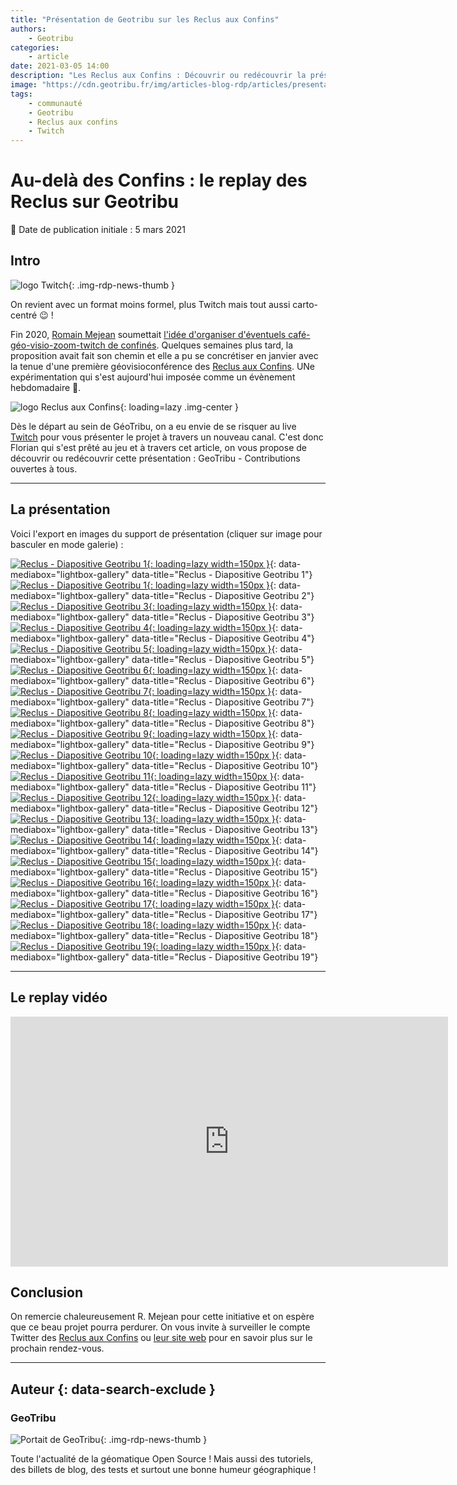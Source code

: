 ```yaml
---
title: "Présentation de Geotribu sur les Reclus aux Confins"
authors:
    - Geotribu
categories:
    - article
date: 2021-03-05 14:00
description: "Les Reclus aux Confins : Découvrir ou redécouvrir la présentation de GeoTribu - Contributions ouvertes à tous"
image: "https://cdn.geotribu.fr/img/articles-blog-rdp/articles/presentation_reclus_confins/geotribu_slide_contributions_ouvertes.png"
tags:
    - communauté
    - Geotribu
    - Reclus aux confins
    - Twitch
---
```


# Au-delà des Confins : le replay des Reclus sur Geotribu

:calendar: Date de publication initiale : 5 mars 2021

## Intro

![logo Twitch](https://cdn.geotribu.fr/img/logos-icones/divers/twitch.png "Twitch"){: .img-rdp-news-thumb }

On revient avec un format moins formel, plus Twitch mais tout aussi carto-centré :wink: !

Fin 2020, [Romain Mejean](https://twitter.com/r_mejean) soumettait [l'idée d'organiser d'éventuels café-géo-visio-zoom-twitch de confinés](https://twitter.com/r_mejean/status/1325486798768910337?s=20). Quelques semaines plus tard, la proposition avait fait son chemin et elle a pu se concrétiser en janvier avec la tenue d'une première géovisioconférence des [Reclus aux Confins](https://twitter.com/reclus_confins). UNe expérimentation qui s'est aujourd'hui imposée comme un évènement hebdomadaire :clap:.

![logo Reclus aux Confins](https://cdn.geotribu.fr/img/articles-blog-rdp/divers/reclus_aux_confins.png "logo Reclus aux Confins"){: loading=lazy .img-center }

Dès le départ au sein de GéoTribu, on a eu envie de se risquer au live [Twitch](https://www.twitch.tv/confins) pour vous présenter le projet à travers un nouveau canal. C'est donc Florian qui s'est prêté au jeu et à travers cet article, on vous propose de découvrir ou redécouvrir cette présentation : GeoTribu - Contributions ouvertes à tous.

----

## La présentation

Voici l'export en images du support de présentation (cliquer sur image pour basculer en mode galerie) :

[![Reclus - Diapositive Geotribu 1](https://cdn.geotribu.fr/img/articles-blog-rdp/articles/presentation_reclus_confins/geotribu_reclus_slide_001.webp "Reclus - Diapositive Geotribu 1"){: loading=lazy width=150px }](https://cdn.geotribu.fr/img/articles-blog-rdp/articles/presentation_reclus_confins/geotribu_reclus_slide_001.webp){: data-mediabox="lightbox-gallery" data-title="Reclus - Diapositive Geotribu 1"}
[![Reclus - Diapositive Geotribu 1](https://cdn.geotribu.fr/img/articles-blog-rdp/articles/presentation_reclus_confins/geotribu_reclus_slide_002.webp "Reclus - Diapositive Geotribu 2"){: loading=lazy width=150px }](https://cdn.geotribu.fr/img/articles-blog-rdp/articles/presentation_reclus_confins/geotribu_reclus_slide_002.webp){: data-mediabox="lightbox-gallery" data-title="Reclus - Diapositive Geotribu 2"}
[![Reclus - Diapositive Geotribu 3](https://cdn.geotribu.fr/img/articles-blog-rdp/articles/presentation_reclus_confins/geotribu_reclus_slide_003.webp "Reclus - Diapositive Geotribu 3"){: loading=lazy width=150px }](https://cdn.geotribu.fr/img/articles-blog-rdp/articles/presentation_reclus_confins/geotribu_reclus_slide_003.webp){: data-mediabox="lightbox-gallery" data-title="Reclus - Diapositive Geotribu 3"}
[![Reclus - Diapositive Geotribu 4](https://cdn.geotribu.fr/img/articles-blog-rdp/articles/presentation_reclus_confins/geotribu_reclus_slide_004.webp "Reclus - Diapositive Geotribu 4"){: loading=lazy width=150px }](https://cdn.geotribu.fr/img/articles-blog-rdp/articles/presentation_reclus_confins/geotribu_reclus_slide_004.webp){: data-mediabox="lightbox-gallery" data-title="Reclus - Diapositive Geotribu 4"}
[![Reclus - Diapositive Geotribu 5](https://cdn.geotribu.fr/img/articles-blog-rdp/articles/presentation_reclus_confins/geotribu_reclus_slide_005.webp "Reclus - Diapositive Geotribu 5"){: loading=lazy width=150px }](https://cdn.geotribu.fr/img/articles-blog-rdp/articles/presentation_reclus_confins/geotribu_reclus_slide_005.webp){: data-mediabox="lightbox-gallery" data-title="Reclus - Diapositive Geotribu 5"}
[![Reclus - Diapositive Geotribu 6](https://cdn.geotribu.fr/img/articles-blog-rdp/articles/presentation_reclus_confins/geotribu_reclus_slide_006.webp "Reclus - Diapositive Geotribu 6"){: loading=lazy width=150px }](https://cdn.geotribu.fr/img/articles-blog-rdp/articles/presentation_reclus_confins/geotribu_reclus_slide_006.webp){: data-mediabox="lightbox-gallery" data-title="Reclus - Diapositive Geotribu 6"}
[![Reclus - Diapositive Geotribu 7](https://cdn.geotribu.fr/img/articles-blog-rdp/articles/presentation_reclus_confins/geotribu_reclus_slide_007.webp "Reclus - Diapositive Geotribu 7"){: loading=lazy width=150px }](https://cdn.geotribu.fr/img/articles-blog-rdp/articles/presentation_reclus_confins/geotribu_reclus_slide_007.webp){: data-mediabox="lightbox-gallery" data-title="Reclus - Diapositive Geotribu 7"}
[![Reclus - Diapositive Geotribu 8](https://cdn.geotribu.fr/img/articles-blog-rdp/articles/presentation_reclus_confins/geotribu_reclus_slide_008.webp "Reclus - Diapositive Geotribu 8"){: loading=lazy width=150px }](https://cdn.geotribu.fr/img/articles-blog-rdp/articles/presentation_reclus_confins/geotribu_reclus_slide_008.webp){: data-mediabox="lightbox-gallery" data-title="Reclus - Diapositive Geotribu 8"}
[![Reclus - Diapositive Geotribu 9](https://cdn.geotribu.fr/img/articles-blog-rdp/articles/presentation_reclus_confins/geotribu_reclus_slide_009.webp "Reclus - Diapositive Geotribu 9"){: loading=lazy width=150px }](https://cdn.geotribu.fr/img/articles-blog-rdp/articles/presentation_reclus_confins/geotribu_reclus_slide_009.webp){: data-mediabox="lightbox-gallery" data-title="Reclus - Diapositive Geotribu 9"}
[![Reclus - Diapositive Geotribu 10](https://cdn.geotribu.fr/img/articles-blog-rdp/articles/presentation_reclus_confins/geotribu_reclus_slide_010.webp "Reclus - Diapositive Geotribu 10"){: loading=lazy width=150px }](https://cdn.geotribu.fr/img/articles-blog-rdp/articles/presentation_reclus_confins/geotribu_reclus_slide_010.webp){: data-mediabox="lightbox-gallery" data-title="Reclus - Diapositive Geotribu 10"}
[![Reclus - Diapositive Geotribu 11](https://cdn.geotribu.fr/img/articles-blog-rdp/articles/presentation_reclus_confins/geotribu_reclus_slide_011.webp "Reclus - Diapositive Geotribu 11"){: loading=lazy width=150px }](https://cdn.geotribu.fr/img/articles-blog-rdp/articles/presentation_reclus_confins/geotribu_reclus_slide_011.webp){: data-mediabox="lightbox-gallery" data-title="Reclus - Diapositive Geotribu 11"}
[![Reclus - Diapositive Geotribu 12](https://cdn.geotribu.fr/img/articles-blog-rdp/articles/presentation_reclus_confins/geotribu_reclus_slide_012.webp "Reclus - Diapositive Geotribu 12"){: loading=lazy width=150px }](https://cdn.geotribu.fr/img/articles-blog-rdp/articles/presentation_reclus_confins/geotribu_reclus_slide_012.webp){: data-mediabox="lightbox-gallery" data-title="Reclus - Diapositive Geotribu 12"}
[![Reclus - Diapositive Geotribu 13](https://cdn.geotribu.fr/img/articles-blog-rdp/articles/presentation_reclus_confins/geotribu_reclus_slide_013.webp "Reclus - Diapositive Geotribu 13"){: loading=lazy width=150px }](https://cdn.geotribu.fr/img/articles-blog-rdp/articles/presentation_reclus_confins/geotribu_reclus_slide_013.webp){: data-mediabox="lightbox-gallery" data-title="Reclus - Diapositive Geotribu 13"}
[![Reclus - Diapositive Geotribu 14](https://cdn.geotribu.fr/img/articles-blog-rdp/articles/presentation_reclus_confins/geotribu_reclus_slide_014.webp "Reclus - Diapositive Geotribu 14"){: loading=lazy width=150px }](https://cdn.geotribu.fr/img/articles-blog-rdp/articles/presentation_reclus_confins/geotribu_reclus_slide_014.webp){: data-mediabox="lightbox-gallery" data-title="Reclus - Diapositive Geotribu 14"}
[![Reclus - Diapositive Geotribu 15](https://cdn.geotribu.fr/img/articles-blog-rdp/articles/presentation_reclus_confins/geotribu_reclus_slide_015.webp "Reclus - Diapositive Geotribu 15"){: loading=lazy width=150px }](https://cdn.geotribu.fr/img/articles-blog-rdp/articles/presentation_reclus_confins/geotribu_reclus_slide_015.webp){: data-mediabox="lightbox-gallery" data-title="Reclus - Diapositive Geotribu 15"}
[![Reclus - Diapositive Geotribu 16](https://cdn.geotribu.fr/img/articles-blog-rdp/articles/presentation_reclus_confins/geotribu_reclus_slide_016.webp "Reclus - Diapositive Geotribu 16"){: loading=lazy width=150px }](https://cdn.geotribu.fr/img/articles-blog-rdp/articles/presentation_reclus_confins/geotribu_reclus_slide_016.webp){: data-mediabox="lightbox-gallery" data-title="Reclus - Diapositive Geotribu 16"}
[![Reclus - Diapositive Geotribu 17](https://cdn.geotribu.fr/img/articles-blog-rdp/articles/presentation_reclus_confins/geotribu_reclus_slide_017.webp "Reclus - Diapositive Geotribu 17"){: loading=lazy width=150px }](https://cdn.geotribu.fr/img/articles-blog-rdp/articles/presentation_reclus_confins/geotribu_reclus_slide_017.webp){: data-mediabox="lightbox-gallery" data-title="Reclus - Diapositive Geotribu 17"}
[![Reclus - Diapositive Geotribu 18](https://cdn.geotribu.fr/img/articles-blog-rdp/articles/presentation_reclus_confins/geotribu_reclus_slide_018.webp "Reclus - Diapositive Geotribu 18"){: loading=lazy width=150px }](https://cdn.geotribu.fr/img/articles-blog-rdp/articles/presentation_reclus_confins/geotribu_reclus_slide_018.webp){: data-mediabox="lightbox-gallery" data-title="Reclus - Diapositive Geotribu 18"}
[![Reclus - Diapositive Geotribu 19](https://cdn.geotribu.fr/img/articles-blog-rdp/articles/presentation_reclus_confins/geotribu_reclus_slide_019.webp "Reclus - Diapositive Geotribu 19"){: loading=lazy width=150px }](https://cdn.geotribu.fr/img/articles-blog-rdp/articles/presentation_reclus_confins/geotribu_reclus_slide_019.webp){: data-mediabox="lightbox-gallery" data-title="Reclus - Diapositive Geotribu 19"}

----

## Le replay vidéo

<iframe width="700" height="400" src="https://www.youtube.com/embed/fB1dVOVbkME" frameborder="0" allow="accelerometer; autoplay; clipboard-write; encrypted-media; gyroscope; picture-in-picture" allowfullscreen></iframe>

## Conclusion

On remercie chaleureusement R. Mejean pour cette initiative et on espère que ce beau projet pourra perdurer. On vous invite à surveiller le compte Twitter des [Reclus aux Confins](https://twitter.com/reclus_confins) ou [leur site web](https://reclusauxconfins.github.io/) pour en savoir plus sur le prochain rendez-vous.

----

## Auteur {: data-search-exclude }

### GeoTribu

![Portait de GeoTribu](https://cdn.geotribu.fr/img/internal/charte/geotribu_logo_64x64.png){: .img-rdp-news-thumb }

Toute l'actualité de la géomatique Open Source ! Mais aussi des tutoriels, des billets de blog, des tests et surtout une bonne humeur géographique !
